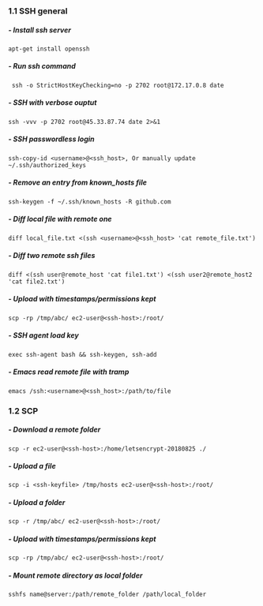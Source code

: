 ### 1.1 SSH general

##### - Install ssh server	

   `apt-get install openssh`
   
##### - Run ssh command	

  ` ssh -o StrictHostKeyChecking=no -p 2702 root@172.17.0.8 date`
   
##### - SSH with verbose ouptut	

   `ssh -vvv -p 2702 root@45.33.87.74 date 2>&1`
   
##### - SSH passwordless login	

   `ssh-copy-id <username>@<ssh_host>, Or manually update ~/.ssh/authorized_keys`
     
##### - Remove an entry from known_hosts file	
     
   `ssh-keygen -f ~/.ssh/known_hosts -R github.com`
   
##### - Diff local file with remote one	
   
   `diff local_file.txt <(ssh <username>@<ssh_host> 'cat remote_file.txt')`
     
##### - Diff two remote ssh files	
    
   `diff <(ssh user@remote_host 'cat file1.txt') <(ssh user2@remote_host2 'cat file2.txt')`
    
##### - Upload with timestamps/permissions kept	
   
   `scp -rp /tmp/abc/ ec2-user@<ssh-host>:/root/`
   
##### - SSH agent load key	

   `exec ssh-agent bash && ssh-keygen, ssh-add`
   
##### - Emacs read remote file with tramp	

   `emacs /ssh:<username>@<ssh_host>:/path/to/file`
     
     
### 1.2 SCP

##### - Download a remote folder	

`scp -r ec2-user@<ssh-host>:/home/letsencrypt-20180825 ./`

##### - Upload a file	

`scp -i <ssh-keyfile> /tmp/hosts ec2-user@<ssh-host>:/root/`

##### - Upload a folder	

`scp -r /tmp/abc/ ec2-user@<ssh-host>:/root/`

##### - Upload with timestamps/permissions kept	

`scp -rp /tmp/abc/ ec2-user@<ssh-host>:/root/`

##### - Mount remote directory as local folder	

`sshfs name@server:/path/remote_folder /path/local_folder`
